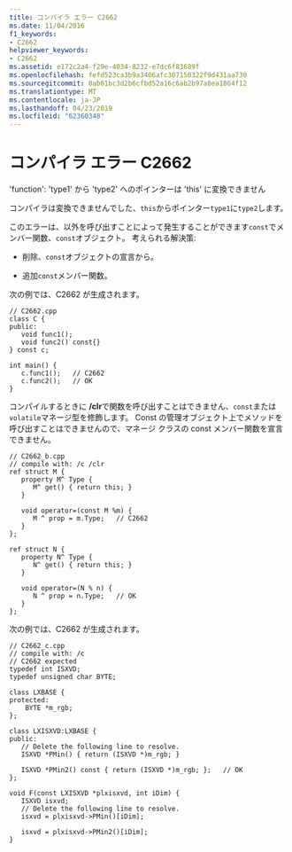 ```yaml
---
title: コンパイラ エラー C2662
ms.date: 11/04/2016
f1_keywords:
- C2662
helpviewer_keywords:
- C2662
ms.assetid: e172c2a4-f29e-4034-8232-e7dc6f83689f
ms.openlocfilehash: fefd523ca3b9a3406afc307150322f9d431aa730
ms.sourcegitcommit: 0ab61bc3d2b6cfbd52a16c6ab2b97a8ea1864f12
ms.translationtype: MT
ms.contentlocale: ja-JP
ms.lasthandoff: 04/23/2019
ms.locfileid: "62360348"
---
```

# <a name="compiler-error-c2662"></a>コンパイラ エラー C2662

'function': 'type1' から 'type2' へのポインターは 'this' に変換できません

コンパイラは変換できませんでした、`this`からポインター`type1`に`type2`します。

このエラーは、以外を呼び出すことによって発生することができます`const`でメンバー関数、`const`オブジェクト。  考えられる解決策:

- 削除、`const`オブジェクトの宣言から。

- 追加`const`メンバー関数。

次の例では、C2662 が生成されます。

```
// C2662.cpp
class C {
public:
   void func1();
   void func2() const{}
} const c;

int main() {
   c.func1();   // C2662
   c.func2();   // OK
}
```

コンパイルするときに **/clr**で関数を呼び出すことはできません、`const`または`volatile`マネージ型を修飾します。 Const の管理オブジェクト上でメソッドを呼び出すことはできませんので、マネージ クラスの const メンバー関数を宣言できません。

```
// C2662_b.cpp
// compile with: /c /clr
ref struct M {
   property M^ Type {
      M^ get() { return this; }
   }

   void operator=(const M %m) {
      M ^ prop = m.Type;   // C2662
   }
};

ref struct N {
   property N^ Type {
      N^ get() { return this; }
   }

   void operator=(N % n) {
      N ^ prop = n.Type;   // OK
   }
};
```

次の例では、C2662 が生成されます。

```
// C2662_c.cpp
// compile with: /c
// C2662 expected
typedef int ISXVD;
typedef unsigned char BYTE;

class LXBASE {
protected:
    BYTE *m_rgb;
};

class LXISXVD:LXBASE {
public:
   // Delete the following line to resolve.
   ISXVD *PMin() { return (ISXVD *)m_rgb; }

   ISXVD *PMin2() const { return (ISXVD *)m_rgb; };   // OK
};

void F(const LXISXVD *plxisxvd, int iDim) {
   ISXVD isxvd;
   // Delete the following line to resolve.
   isxvd = plxisxvd->PMin()[iDim];

   isxvd = plxisxvd->PMin2()[iDim];
}
```